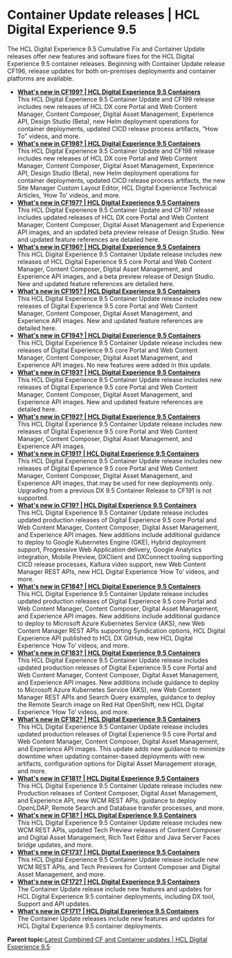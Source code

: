 # Container Update releases \| HCL Digital Experience 9.5

The HCL Digital Experience 9.5 Cumulative Fix and Container Update releases offer new features and software fixes for the HCL Digital Experience 9.5 container releases. Beginning with Container Update release CF196, release updates for both on-premises deployments and container platforms are available.



-   **[What's new in CF199? \| HCL Digital Experience 9.5 Containers](../overview/newcf199.md)**  
This HCL Digital Experience 9.5 Container Update and CF199 release includes new releases of HCL DX core Portal and Web Content Manager, Content Composer, Digital Asset Management, Experience API, Design Studio \(Beta\), new Helm deployment operations for container deployments, updated CICD release process artifacts, “How To” videos, and more.
-   **[What's new in CF198? \| HCL Digital Experience 9.5 Containers](../overview/newcf198.md)**  
This HCL Digital Experience 9.5 Container Update and CF198 release includes new releases of HCL DX core Portal and Web Content Manager, Content Composer, Digital Asset Management, Experience API, Design Studio \(Beta\), new Helm deployment operations for container deployments, updated CICD release process artifacts, the new Site Manager Custom Layout Editor, HCL Digital Experience Technical Articles, ‘How To’ videos, and more.
-   **[What's new in CF197? \| HCL Digital Experience 9.5 Containers](../overview/newcf197.md)**  
This HCL Digital Experience 9.5 Container Update and CF197 release includes updated releases of HCL DX core Portal and Web Content Manager, Content Composer, Digital Asset Management and Experience API images, and an updated beta preview release of Design Studio. New and updated feature references are detailed here.
-   **[What's new in CF196? \| HCL Digital Experience 9.5 Containers](../overview/newcf196.md)**  
This HCL Digital Experience 9.5 Container Update release includes new releases of HCL Digital Experience 9.5 core Portal and Web Content Manager, Content Composer, Digital Asset Management, and Experience API images, and a beta preview release of Design Studio. New and updated feature references are detailed here.
-   **[What's new in CF195? \| HCL Digital Experience 9.5 Containers](../overview/newcf195.md)**  
This HCL Digital Experience 9.5 Container Update release includes new releases of Digital Experience 9.5 core Portal and Web Content Manager, Content Composer, Digital Asset Management, and Experience API images. New and updated feature references are detailed here.
-   **[What's new in CF194? \| HCL Digital Experience 9.5 Containers](../overview/newcf194.md)**  
This HCL Digital Experience 9.5 Container Update release includes new releases of Digital Experience 9.5 core Portal and Web Content Manager, Content Composer, Digital Asset Management, and Experience API images. No new features were added in this update.
-   **[What's new in CF193? \| HCL Digital Experience 9.5 Containers](../overview/newcf193.md)**  
This HCL Digital Experience 9.5 Container Update release includes new releases of Digital Experience 9.5 core Portal and Web Content Manager, Content Composer, Digital Asset Management, and Experience API images. New and updated feature references are detailed here.
-   **[What's new in CF192? \| HCL Digital Experience 9.5 Containers](../overview/newcf192.md)**  
This HCL Digital Experience 9.5 Container Update release includes new releases of Digital Experience 9.5 core Portal and Web Content Manager, Content Composer, Digital Asset Management, and Experience API images.
-   **[What's new in CF191? \| HCL Digital Experience 9.5 Containers](../overview/newcf191.md)**  
This HCL Digital Experience 9.5 Container Update release includes new releases of Digital Experience 9.5 core Portal and Web Content Manager, Content Composer, Digital Asset Management, and Experience API images, that may be used for new deployments only. Upgrading from a previous DX 9.5 Container Release to CF191 is not supported.
-   **[What's new in CF19? \| HCL Digital Experience 9.5 Containers](../overview/newcf19.md)**  
This HCL Digital Experience 9.5 Container Update release includes updated production releases of Digital Experience 9.5 core Portal and Web Content Manager, Content Composer, Digital Asset Management, and Experience API images. New additions include additional guidance to deploy to Google Kubernetes Engine \(GKE\), Hybrid deployment support, Progressive Web Application delivery, Google Analytics integration, Mobile Preview, DXClient and DXConnect tooling supporting CICD release processes, Kaltura video support, new Web Content Manager REST APIs, new HCL Digital Experience ‘How To’ videos, and more.
-   **[What's new in CF184? \| HCL Digital Experience 9.5 Containers](../overview/newcf184.md)**  
This HCL Digital Experience 9.5 Container Update release includes updated production releases of Digital Experience 9.5 core Portal and Web Content Manager, Content Composer, Digital Asset Management, and Experience API images. New additions include additional guidance to deploy to Microsoft Azure Kubernetes Service \(AKS\), new Web Content Manager REST APIs supporting Syndication options, HCL Digital Experience API published to HCL DX GitHub, new HCL Digital Experience ‘How To’ videos, and more.
-   **[What's new in CF183? \| HCL Digital Experience 9.5 Containers](../overview/newcf183.md)**  
This HCL Digital Experience 9.5 Container Update release includes updated production releases of Digital Experience 9.5 core Portal and Web Content Manager, Content Composer, Digital Asset Management, and Experience API images. New additions include guidance to deploy to Microsoft Azure Kubernetes Service \(AKS\), new Web Content Manager REST APIs and Search Query examples, guidance to deploy the Remote Search image on Red Hat OpenShift, new HCL Digital Experience ‘How To’ videos, and more.
-   **[What's new in CF182? \| HCL Digital Experience 9.5 Containers](../overview/newcf182.md)**  
This HCL Digital Experience 9.5 Container Update release includes updated production releases of Digital Experience 9.5 core Portal and Web Content Manager, Content Composer, Digital Asset Management, and Experience API images. This update adds new guidance to minimize downtime when updating container-based deployments with new artifacts, configuration options for Digital Asset Management storage, and more.
-   **[What's new in CF181? \| HCL Digital Experience 9.5 Containers](../overview/new_cf181.md)**  
 This HCL Digital Experience 9.5 Container Update release includes new Production releases of Content Composer, Digital Asset Management, and Experience API, new WCM REST APIs, guidance to deploy OpenLDAP, Remote Search and Database transfer processes, and more.
-   **[What's new in CF18? \| HCL Digital Experience 9.5 Containers](../overview/new_cf18.md)**  
This HCL Digital Experience 9.5 Container Update release includes new WCM REST APIs, updated Tech Preview releases of Content Composer and Digital Asset Management, Rich Text Editor and Java Server Faces bridge updates, and more.
-   **[What's new in CF173? \| HCL Digital Experience 9.5 Containers](../overview/new_cf173.md)**  
This HCL Digital Experience 9.5 Container Update release include new WCM REST APIs, and Tech Previews for Content Composer and Digital Asset Management, and more.
-   **[What's new in CF172? \| HCL Digital Experience 9.5 Containers](../overview/new_cf172.md)**  
The Container Update release include new features and updates for HCL Digital Experience 9.5 container deployments, including DX tool, Support and API updates.
-   **[What's new in CF171? \| HCL Digital Experience 9.5 Containers](../overview/new_cf171.md)**  
The Container Update releases include new features and updates for HCL Digital Experience 9.5 container deployments.

**Parent topic:**[Latest Combined CF and Container updates \| HCL Digital Experience 9.5](../overview/new_cf_95.md)


